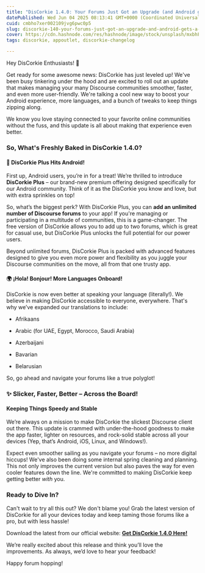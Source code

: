 ```yaml
---
title: "DisCorkie 1.4.0: Your Forums Just Got an Upgrade (and Android gets a Plus!)"
datePublished: Wed Jun 04 2025 08:13:41 GMT+0000 (Coordinated Universal Time)
cuid: cmbho7xer002109jvg6pwc0p5
slug: discorkie-140-your-forums-just-got-an-upgrade-and-android-gets-a-plus
cover: https://cdn.hashnode.com/res/hashnode/image/stock/unsplash/mxbhFkoI6AU/upload/c9353f7060e1d4947df26cf75ee1a3c1.jpeg
tags: discorkie, appoutlet, discorkie-changelog

---
```


Hey DisCorkie Enthusiasts! 👋

Get ready for some awesome news: DisCorkie has just leveled up! We've been busy tinkering under the hood and are excited to roll out an update that makes managing your many Discourse communities smoother, faster, and even more user-friendly. We're talking a cool new way to boost your Android experience, more languages, and a bunch of tweaks to keep things zipping along.

We know you love staying connected to your favorite online communities without the fuss, and this update is all about making that experience even better.

### So, What's Freshly Baked in DisCorkie 1.4.0?

#### 🚀 DisCorkie Plus Hits Android!

First up, Android users, you’re in for a treat! We’re thrilled to introduce **DisCorkie Plus** – our brand-new premium offering designed specifically for our Android community. Think of it as the DisCorkie you know and love, but with extra sprinkles on top!

So, what’s the biggest perk? With DisCorkie Plus, you can **add an unlimited number of Discourse forums** to your app! If you're managing or participating in a multitude of communities, this is a game-changer. The free version of DisCorkie allows you to add up to two forums, which is great for casual use, but DisCorkie Plus unlocks the full potential for our power users.

Beyond unlimited forums, DisCorkie Plus is packed with advanced features designed to give you even more power and flexibility as you juggle your Discourse communities on the move, all from that one trusty app.

#### 🌍 ¡Hola! Bonjour! More Languages Onboard!

DisCorkie is now even better at speaking your language (literally!). We believe in making DisCorkie accessible to everyone, everywhere. That's why we’ve expanded our translations to include:

* Afrikaans
    
* Arabic (for UAE, Egypt, Morocco, Saudi Arabia)
    
* Azerbaijani
    
* Bavarian
    
* Belarusian
    

So, go ahead and navigate your forums like a true polyglot!

### ✨ Slicker, Faster, Better – Across the Board!

#### Keeping Things Speedy and Stable

We’re always on a mission to make DisCorkie the slickest Discourse client out there. This update is crammed with under-the-hood goodness to make the app faster, lighter on resources, and rock-solid stable across all your devices (Yep, that’s Android, iOS, Linux, and Windows!).

Expect even smoother sailing as you navigate your forums – no more digital hiccups! We've also been doing some internal spring cleaning and planning. This not only improves the current version but also paves the way for even cooler features down the line. We're committed to making DisCorkie keep getting better *with* you.

### Ready to Dive In?

Can't wait to try all this out? We don't blame you! Grab the latest version of DisCorkie for all your devices today and keep taming those forums like a pro, but with less hassle!

Download the latest from our official website: [**Get DisCorkie 1.4.0 Here!**](https://discorkie.appoutlet.dev/#download)

We’re really excited about this release and think you’ll love the improvements. As always, we’d love to hear your feedback!

Happy forum hopping!